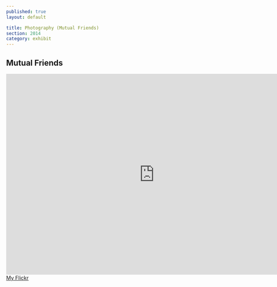```yaml
---
published: true
layout: default

title: Photography (Mutual Friends)
section: 2014
category: exhibit
---
```


## Mutual Friends ##

<iframe id='iframe' src='https://flickrit.com/slideshowholder.php?height=533&width=800&size=big&setId=72157653797445985&credit=0&trans=1&theme=1&thumbnails=0&transition=0&layoutType=fixed&sort=0' scrolling='no' frameborder='0' width='800' height='543'></iframe>

<br>
<a href="https://flickr.com/photos/akira2019">My Flickr</a>
